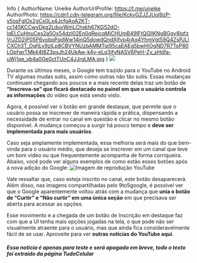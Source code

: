 Info { AuthorName: Uneike AuthorUrlProfile: https://t.me/uneike AuthorPhoto: https://cdn1.cdn-telegram.org/file/KckyGZJZJUol9zP-y5osFglOx2gCs0Lx4JcfgAoA2KT-cc145KCCwvDkg2LduvWmLChskh67KG52dO-lqELCuHnuCes2a5Ox54dzI02En0qReicqMjCHUmB49lFtQGllKNgBGgy8lqfzVrJZD2jP05P6vobpPqdWw14inQ5dowdQndXjfvp4rAq4YhmVgt59Q4ZsPJLlCXCh3T_OqfjLy9zILp8CBVYNUzbAMMTqj95caEAEg5bwHiOgND7R7ToP80LOpfwrTMk44t8Z3psJh24UkAw-k4y-eLq3jfvNASV6PeH-Zy_sHdfa-uWj1qe_vb4a0Ge0ctTUnC4JJrgLMA.jpg }
![](https://t2.tudocdn.net/718102?w=721&h=432)

Durante os últimos meses, o Google tem trazido para o YouTube no Android TV algumas mudas sutis, assim como outras não tão sutis. Essas mudanças continuam chegando aos poucos e a mais recente delas traz um botão de **“Inscreva-se” que ficará destacado no painel em que o usuário controla as informações** do vídeo que está sendo visto.

Agora, é possível ver o botão em grande destaque, que permite que o usuário possa se inscrever de maneira rápida e prática, dispensando a necessidade de entrar no canal em questão e clicar no mesmo botão disponível. A mudança começou a surgir há pouco tempo e **deve ser implementada para mais usuários**.

Caso seja amplamente implementada, essa melhoria será mais do que bem-vinda para o usuário médio, que deseja se inscrever em um canal que teve um bom vídeo ou que frequentemente acompanha de forma corriqueira. Abaixo, você pode ver alguns exemplos de como estão esses botões após a nova adição do Google:
![Imagem de reprodução YouTube](https://t2.tudocdn.net/733828?w=1000&fit=clip)

Vale ressaltar que, caso esteja inscrito no canal, este botão desaparecerá. Além disso, nas imagens compartilhadas pelo 9to5google, é possível ver que o Google aparentemente voltou atrás com a mudança que **unia o botão de “Curtir” e “Não curtir” em uma única seção** em que precisava ser aberta para acessar as opções.

Esse movimento e a chegada de um botão de Inscrição em destaque faz com que a UI tenha mais opções jogadas na tela, o que pode não ser visualmente atraente para o usuário, mas que ainda fica consideravelmente fácil de se usar. Aproveite para ver **outras notícias do YouTube aqui**.

##### Essa notícia é apenas para teste e será apagada em breve, todo o texto foi extraído da página TudoCelular
